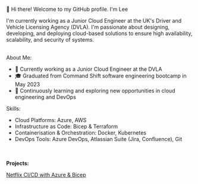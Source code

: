 👋 Hi there! Welcome to my GitHub profile. I'm Lee 

I'm currently working as a Junior Cloud Engineer at the UK's Driver and Vehicle Licensing Agency (DVLA). I'm passionate about designing, developing, and deploying cloud-based solutions to ensure high availability, scalability, and security of systems.
<br></br>

About Me:
  - 💼 Currently working as a Junior Cloud Engineer at the DVLA
  - 🎓 Graduated from Command Shift software engineering bootcamp in May 2023
  - 🌱 Continuously learning and exploring new opportunities in cloud engineering and DevOps


Skills:
  - Cloud Platforms: Azure, AWS
  - Infrastructure as Code: Bicep & Terraform
  - Containerisation & Orchestration: Docker, Kubernetes
  - DevOps Tools: Azure DevOps, Atlassian Suite (Jira, Confluence), Git

<br></br>
<strong>Projects:</strong>

[Netflix CI/CD with Azure & Bicep](https://github.com/lee-moss//Azure_Netflix_Clone) 



